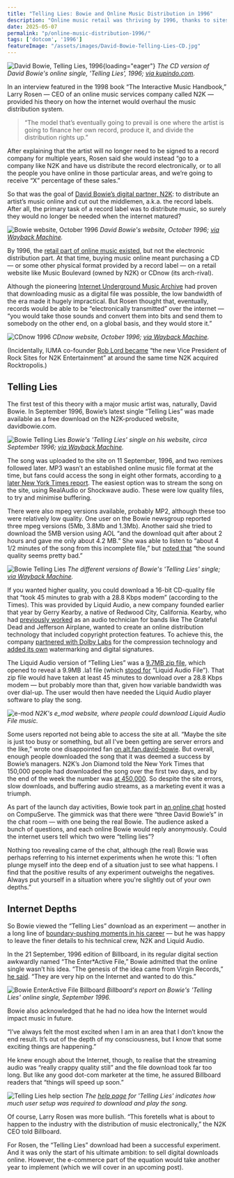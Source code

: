 ```yaml
---
title: "Telling Lies: Bowie and Online Music Distribution in 1996"
description: "Online music retail was thriving by 1996, thanks to sites like Music Boulevard and CDnow. But music downloads and streaming was more of a challenge — as David Bowie discovered in September 1996."
date: 2025-05-07
permalink: "p/online-music-distribution-1996/"
tags: ['dotcom', '1996']
featureImage: "/assets/images/David-Bowie-Telling-Lies-CD.jpg"
---
```


![David Bowie, Telling Lies, 1996](/assets/images/David-Bowie-Telling-Lies-CD.jpg){loading="eager"}
*The CD version of David Bowie's online single, 'Telling Lies', 1996; [via kupindo.com](https://www.kupindo.com/Audio-diskovi/71944641_David-Bowie-Telling-lies-CDS-ORIGINAL).*

In an interview featured in the 1998 book “The Interactive Music Handbook,” Larry Rosen — CEO of an online music services company called N2K — provided his theory on how the internet would overhaul the music distribution system.

> “The model that’s eventually going to prevail is one where the artist is going to finance her own record, produce it, and divide the distribution rights up.” 

After explaining that the artist will no longer need to be signed to a record company for multiple years, Rosen said she would instead “go to a company like N2K and have us distribute the record electronically, or to all the people you have online in those particular areas, and we’re going to receive “X” percentage of these sales.”

So that was the goal of [David Bowie’s digital partner, N2K](/p/david-bowie-website-1995-1997/): to distribute an artist’s music online and cut out the middlemen, a.k.a. the record labels. After all, the primary task of a record label was to distribute music, so surely they would no longer be needed when the internet matured? 

![Bowie website, October 1996](/assets/images/bowie-website-home-oct1996.jpg)
*David Bowie's website, October 1996; [via Wayback Machine](https://web.archive.org/web/19961018163535/http://www.davidbowie.com:80/).*

By 1996, the [retail part of online music existed](/p/state-of-online-music-1996/), but not the electronic distribution part. At that time, buying music online meant purchasing a CD — or some other physical format provided by a record label — on a retail website like Music Boulevard (owned by N2K) or CDnow (its arch-rival). 

Although the pioneering [Internet Underground Music Archive](/p/iuma-1994/) had proven that downloading music as a digital file was possible, the low bandwidth of the era made it hugely impractical. But Rosen thought that, eventually, records would be able to be “electronically transmitted” over the internet — “you would take those sounds and convert them into bits and send them to somebody on the other end, on a global basis, and they would store it.” 

![CDnow 1996](/assets/images/cdnow-october1996.jpg)
*CDnow website, October 1996; [via Wayback Machine](https://web.archive.org/web/19961031125406/http://cdnow.com/).*

(Incidentally, IUMA co-founder [Rob Lord became](https://groups.google.com/g/alt.fan.david-bowie/c/Jqho_639Z34/m/WwwZNRrQOFsJ?pli=1) “the new Vice President of Rock Sites for N2K Entertainment” at around the same time N2K acquired Rocktropolis.)

## Telling Lies

The first test of this theory with a major music artist was, naturally, David Bowie. In September 1996, Bowie’s latest single “Telling Lies” was made available as a free download on the N2K-produced website, davidbowie.com.

![Bowie Telling Lies](/assets/images/telling-lies-frontpage-1996.jpg)
*Bowie's 'Telling Lies' single on his website, circa September 1996; [via Wayback Machine](https://web.archive.org/web/19970618175936/http://www.davidbowie.com/2.0/history/lies/).*

The song was uploaded to the site on 11 September, 1996, and two remixes followed later. MP3 wasn’t an established online music file format at the time, but fans could access the song in eight other formats, according to [a later New York Times report](https://archive.nytimes.com/www.nytimes.com/library/cyber/digimet/012097digimet.html). The easiest option was to stream the song on the site, using RealAudio or Shockwave audio. These were low quality files, to try and minimise buffering. 

There were also mpeg versions available, probably MP2, although these too were relatively low quality. One user on the Bowie newsgroup reported three mpeg versions (5Mb, 3.8Mb and 1.3Mb). Another said she tried to download the 5MB version using AOL “and the download quit after about 2 hours and gave me only about 4.2 MB.” She was able to listen to “about 4 1/2 minutes of the song from this incomplete file,” but [noted that](https://groups.google.com/g/alt.fan.david-bowie/c/OTosmGXPE28/m/wpeqn_eWj58J) “the sound quality seems pretty bad.” 

![Bowie Telling Lies](/assets/images/bowie-tellinglies-website-1996.jpg)
*The different versions of Bowie's 'Telling Lies' single; [via Wayback Machine](https://web.archive.org/web/19970719174334/http://www.davidbowie.com/2.0/history/lies/para777.html).*

If you wanted higher quality, you could download a 16-bit CD-quality file that “took 45 minutes to grab with a 28.8 Kbps modem” (according to the Times). This was provided by Liquid Audio, a new company founded earlier that year by Gerry Kearby, a native of Redwood City, California. Kearby, who had [previously worked](https://www.wired.com/1997/01/vp-dream-job-liquid-audio/) as an audio technician for bands like The Grateful Dead and Jefferson Airplane, wanted to create an online distribution technology that included copyright protection features. To achieve this, the company [partnered with Dolby Labs](https://archive.org/details/beyondchartsmp3d0000hari/page/62/mode/2up?q=wiser) for the compression technology and [added its own](https://orca.cardiff.ac.uk/id/eprint/116065/1/Rich_Samuels_Thesis_final.pdf) watermarking and digital signatures.

The Liquid Audio version of “Telling Lies” was a [9.7MB zip file](https://web.archive.org/web/19970331054456/http://e-mod.com/), which opened to reveal a 9.9MB .la1 file (which [stood for](https://www.solvusoft.com/en/file-extensions/file-extension-la1/) “Liquid Audio File”). That zip file would have taken at least 45 minutes to download over a 28.8 Kbps modem — but probably more than that, given how variable bandwidth was over dial-up. The user would then have needed the Liquid Audio player software to play the song. 

![e-mod](/assets/images/emod-screenshot.jpg)
*N2K's e_mod website, where people could download Liquid Audio File music.*

Some users reported not being able to access the site at all. “Maybe the site is just too busy or something, but all I've been getting are server errors and the like,” wrote one disappointed fan [on alt.fan.david-bowie](https://groups.google.com/g/alt.fan.david-bowie/c/OTosmGXPE28/m/qK9cZb8Qu3UJ). But overall, enough people downloaded the song that it was deemed a success by Bowie’s managers. N2K’s Jon Diamond told the New York Times that 150,000 people had downloaded the song over the first two days, and by the end of the week the number was [at 450,000](https://archive.nytimes.com/www.nytimes.com/library/cyber/digimet/012097digimet.html). So despite the site errors, slow downloads, and buffering audio streams, as a marketing event it was a triumph.

As part of the launch day activities, Bowie took part in [an online chat](http://www.bowiewonderworld.com/chats/dbchat0996.htm) hosted on CompuServe. The gimmick was that there were “three David Bowie’s” in the chat room — with one being the real Bowie. The audience asked a bunch of questions, and each online Bowie would reply anonymously. Could the internet users tell which two were “telling lies”?

Nothing too revealing came of the chat, although (the real) Bowie was perhaps referring to his internet experiments when he wrote this: “I often plunge myself into the deep end of a situation just to see what happens. I find that the positive results of any experiment outweighs the negatives. Always put yourself in a situation where you're slightly out of your own depths.”

## Internet Depths

So Bowie viewed the “Telling Lies” download as an experiment — another in a long line of [boundary-pushing moments in his career](/p/bowienet-the-inside-story/) — but he was happy to leave the finer details to his technical crew, N2K and Liquid Audio. 

In the 21 September, 1996 edition of Billboard, in its regular digital section awkwardly named “The Enter*Active File,” Bowie admitted that the online single wasn’t his idea. “The genesis of the idea came from Virgin Records,” [he said](https://books.google.co.nz/books?id=wwkEAAAAMBAJ&pg=PA58&lpg=PA58&dq=n2k+david+bowie&source=bl&ots=cZGyS-mFdo&sig=ACfU3U1S2wiOy4xu0DM5g-jnF1ekl9RbyQ&hl=en&sa=X&ved=2ahUKEwiGn-Smh-HnAhX8yDgGHVSpDF0Q6AEwEnoECAoQAQ#v=onepage&q=n2k%20david%20bowie&f=false). “They are very hip on the Internet and wanted to do this.”

![Bowie EnterActive File Billboard](/assets/images/bowie-enteractive-file-sep96.jpg)
*Billboard's report on Bowie's 'Telling Lies' online single, September 1996.*

Bowie also acknowledged that he had no idea how the Internet would impact music in future.

“I’ve always felt the most excited when I am in an area that I don’t know the end result. It’s out of the depth of my consciousness, but I know that some exciting things are happening.”

He knew enough about the Internet, though, to realise that the streaming audio was “really crappy quality still” and the file download took far too long. But like any good dot-com marketer at the time, he assured Billboard readers that “things will speed up soon.”

![Telling Lies help section](/assets/images/telling-lies-instructions-1996.jpg)
*The [help page](https://web.archive.org/web/19970719174427/http://www.davidbowie.com/2.0/history/lies/help.html) for 'Telling Lies' indicates how much user setup was required to download and play the song.*

Of course, Larry Rosen was more bullish. “This foretells what is about to happen to the industry with the distribution of music electronically,” the N2K CEO told Billboard. 

For Rosen, the “Telling Lies” download had been a successful experiment. And it was only the start of his ultimate ambition: to sell digital downloads online. However, the e-commerce part of the equation would take another year to implement (which we will cover in an upcoming post).